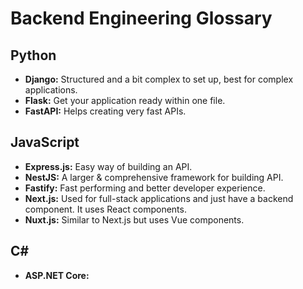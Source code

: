 # Backend Engineering Glossary

## Python
- **Django:** Structured and a bit complex to set up, best for complex applications.
- **Flask:** Get your application ready within one file.
- **FastAPI:** Helps creating very fast APIs.

## JavaScript
- **Express.js:** Easy way of building an API.
- **NestJS:** A larger & comprehensive framework for building API.
- **Fastify:** Fast performing and better developer experience.
- **Next.js:** Used for full-stack applications and just have a backend component. It uses React components.
- **Nuxt.js:** Similar to Next.js but uses Vue components.

## C#
- **ASP.NET Core:**
